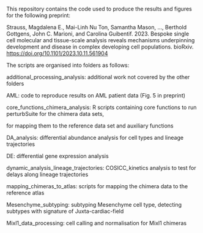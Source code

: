 This repository contains the code used to produce the results and figures for the following preprint:


Strauss, Magdalena E., Mai-Linh Nu Ton, Samantha Mason, ..., Berthold Gottgens, John C. Marioni, and Carolina Guibentif. 2023. 
Bespoke single cell molecular and tissue-scale analysis reveals mechanisms underpinning development and disease in complex developing cell populations. 
bioRxiv. https://doi.org/10.1101/2023.10.11.561904


The scripts are organised into folders as follows:


additional_processing_analysis: additional work not covered by the other folders

AML: code to reproduce results on AML patient data (Fig. 5 in preprint)

core_functions_chimera_analysis: R scripts containing core functions to run perturbSuite for the chimera data sets, 

for mapping them to the reference data set and auxiliary functions

DA_analysis:  differential abundance analysis for cell types and lineage trajectories

DE: differential gene expression analysis

dynamic_analysis_lineage_trajectories: COSICC_kinetics analysis to test for delays along lineage trajectories

mapping_chimeras_to_atlas: scripts for mapping the chimera data to the reference atlas

Mesenchyme_subtyping: subtyping Mesenchyme cell type, detecting subtypes with signature of Juxta-cardiac-field

Mixl1_data_processing: cell calling and normalisation for Mixl1 chimeras
